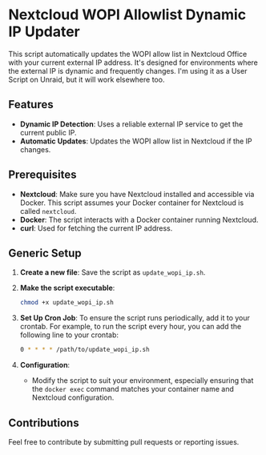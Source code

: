 # Nextcloud WOPI Allowlist Dynamic IP Updater

This script automatically updates the WOPI allow list in Nextcloud Office with your current external IP address. It's designed for environments where the external IP is dynamic and frequently changes. I'm using it as a User Script on Unraid, but it will work elsewhere too.

## Features

- **Dynamic IP Detection**: Uses a reliable external IP service to get the current public IP.
- **Automatic Updates**: Updates the WOPI allow list in Nextcloud if the IP changes.

## Prerequisites

- **Nextcloud**: Make sure you have Nextcloud installed and accessible via Docker. This script assumes your Docker container for Nextcloud is called `nextcloud`.
- **Docker**: The script interacts with a Docker container running Nextcloud.
- **curl**: Used for fetching the current IP address.

## Generic Setup

1. **Create a new file**: Save the script as `update_wopi_ip.sh`.

2. **Make the script executable**:
    ```bash
    chmod +x update_wopi_ip.sh
    ```

3. **Set Up Cron Job**:
    To ensure the script runs periodically, add it to your crontab. For example, to run the script every hour, you can add the following line to your crontab:
    ```bash
    0 * * * * /path/to/update_wopi_ip.sh
    ```

4. **Configuration**:
    - Modify the script to suit your environment, especially ensuring that the `docker exec` command matches your container name and Nextcloud configuration.

## Contributions

Feel free to contribute by submitting pull requests or reporting issues.
